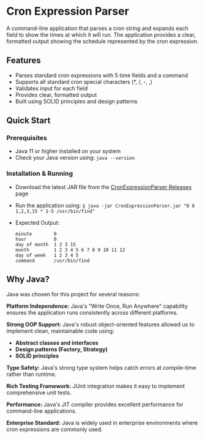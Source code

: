 # Cron Expression Parser

A command-line application that parses a cron string and expands each field to show the times at which it will run. The application provides a clear, formatted output showing the schedule represented by the cron expression.

## Features

- Parses standard cron expressions with 5 time fields and a command
- Supports all standard cron special characters (*, /, -, ,)
- Validates input for each field
- Provides clear, formatted output
- Built using SOLID principles and design patterns

## Quick Start

### Prerequisites
- Java 11 or higher installed on your system
- Check your Java version using:
 `java --version`
### Installation & Running
- Download the latest JAR file from the [CronExpressionParser Releases](https://github.com/utkarshsharma97/CronExpressionParser/releases/tag/v1.0.0) page

- Run the application using: `$ java -jar CronExpressionParser.jar "0 0 1,2,3,15 * 1-5 /usr/bin/find"`
- Expected Output:
  ```
  minute        0
  hour          0
  day of month  1 2 3 15
  month         1 2 3 4 5 6 7 8 9 10 11 12
  day of week   1 2 3 4 5
  command       /usr/bin/find
  ```

## Why Java?
Java was chosen for this project for several reasons:

**Platform Independence:** Java's "Write Once, Run Anywhere" capability ensures the application runs consistently across different platforms.

**Strong OOP Support:** Java's robust object-oriented features allowed us to implement clean, maintainable code using:

- **Abstract classes and interfaces**
- **Design patterns (Factory, Strategy)**
- **SOLID principles**
  
**Type Safety:** Java's strong type system helps catch errors at compile-time rather than runtime.

**Rich Testing Framework:** JUnit integration makes it easy to implement comprehensive unit tests.

**Performance:** Java's JIT compiler provides excellent performance for command-line applications.

**Enterprise Standard:** Java is widely used in enterprise environments where cron expressions are commonly used.
